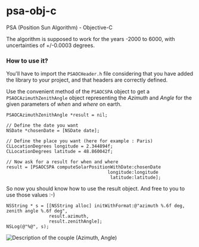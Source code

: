 psa-obj-c
=========

PSA (Position Sun Algorithm) - Objective-C

The algorithm is supposed to work for the years -2000 to 6000, with uncertainties of +/-0.0003 degrees.

### How to use it?

You'll have to import the `PSAOCHeader.h` file considering that you have added the library to your project, 
and that headers are correctly defined.

Use the convenient method of the `PSAOCSPA` object to get a `PSAOCAzimuthZenithAngle` object representing the
*Azimuth* and *Angle* for the given parameters of *when* and *where* on earth.

    PSAOCAzimuthZenithAngle *result = nil;
    
    // Define the date you want
    NSDate *chosenDate = [NSDate date];
    
    // Define the place you want (here for example : Paris)
    CLLocationDegrees longitude = 2.344894f;
    CLLocationDegrees latitude = 48.860042f;
    
    // Now ask for a result for when and where
    result = [PSAOCSPA computeSolarPositionWithDate:chosenDate 
                                          longitude:longitude 
                                           latitude:latitude];
                                           
                                        
So now you should know how to use the result object. And free to you to use those values :-)

    NSString * s = [[NSString alloc] initWithFormat:@"azimuth %.6f deg, zenith angle %.6f deg",
                    result.azimuth,
                    result.zenithAngle];
    NSLog(@"%@", s);


![Description of the couple (*Azimuth*, *Angle*)](http://www.mpoweruk.com/images/sun_position.gif "Description of the couple (*Azimuth*, *Angle*)")

                                           

